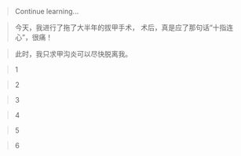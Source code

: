 > Continue learning...

> 今天，我进行了拖了大半年的拔甲手术，
术后，真是应了那句话“十指连心”，很痛！

> 此时，我只求甲沟炎可以尽快脱离我。

> 1

> 2

> 3

> 4

> 5

> 6